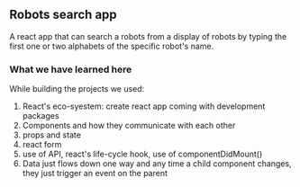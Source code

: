 

## Robots search app

A react app that can search a robots from a display of robots by typing the first one or two alphabets of the specific robot's name.

### What we have learned here

While building the projects we used:

1. React's eco-syestem: create react app coming with development packages
2. Components and how they communicate with each other
3. props and state
4. react form
5. use of API, react's life-cycle hook, use of componentDidMount()
6. Data just flows down one way and any time a child component changes, they just trigger an event on the parent



